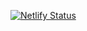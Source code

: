 [![Netlify Status](https://api.netlify.com/api/v1/badges/a06fda71-2043-49bc-be9b-099d23906ecb/deploy-status?branch=main)](https://app.netlify.com/projects/clever-tarsier-3d4b1e/deploys)
